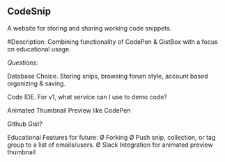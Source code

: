 ## CodeSnip

A website for storing and sharing working code snippets.

#Description: Combining functionality of CodePen & GistBox with a focus on educational usage. 

*Questions:*

Database Choice. Storing snips, browsing forum style, account based organizing & saving.

Code IDE. For v1, what service can I use to demo code?

Animated Thumbnail Preview like CodePen

Github Gist?
 
Educational Features for future:
  Ø Forking
  Ø Push snip, collection, or tag group to a list of emails/users.
  Ø Slack Integration for animated preview thumbnail
